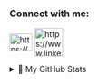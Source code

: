 <h3 align="left">Connect with me:</h3>
<p align="left">
<a href="https://linkedin.com/in/https://www.linkedin.com/in/adryan-reis-9940ba186" target="blank"><img align="center" src="https://raw.githubusercontent.com/rahuldkjain/github-profile-readme-generator/master/src/images/icons/Social/linked-in-alt.svg" alt="https://www.linkedin.com/in/adryan-reis-9940ba186" height="30" width="40" /></a>
  <a href="https://www.codewars.com/users/Nasc1mento" target="blank"><img align="center" src="https://img.icons8.com/color/480/null/codewars.png" alt="https://www.linkedin.com/in/adryan-reis-9940ba186" height="50" width="50" /></a>
  
</p>
<details>
<summary>📅 My GitHub Stats</summary>
<div>
  <p ><img align="left" src="https://github-readme-stats-git-masterrstaa-rickstaa.vercel.app/api?username=Nasc1mento&&show_icons=true&theme=dark" alt="nasc1mento" /></p>

  <p >&nbsp;<img align="center" src="https://github-readme-stats-git-masterrstaa-rickstaa.vercel.app/api/top-langs/?username=Nasc1mento&theme=dark&&show_icons=true&locale=en&layout=compact&langs_count=8" alt="nasc1mento" /></p>
  
 <p><img align="center" src="https://github-readme-streak-stats.herokuapp.com/?user=nasc1mento&theme=dark" alt="nasc1mento" /></p>
  
</details>

</div>

